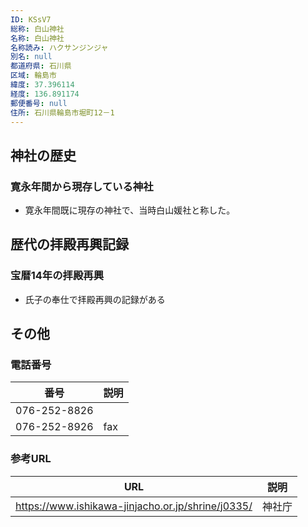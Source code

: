 ```yaml
---
ID: KSsV7
総称: 白山神社
名称: 白山神社
名称読み: ハクサンジンジャ
別名: null
都道府県: 石川県
区域: 輪島市
緯度: 37.396114
経度: 136.891174
郵便番号: null
住所: 石川県輪島市堀町12－1
---
```


## 神社の歴史

### 寛永年間から現存している神社

- 寛永年間既に現存の神社で、当時白山媛社と称した。

## 歴代の拝殿再興記録

### 宝暦14年の拝殿再興

- 氏子の奉仕で拝殿再興の記録がある

## その他

### 電話番号

| 番号         | 説明 |
| ------------ | ---- |
| 076-252-8826 |      |
| 076-252-8926 | fax  |

### 参考URL

| URL                                               | 説明   |
| ------------------------------------------------- | ------ |
| https://www.ishikawa-jinjacho.or.jp/shrine/j0335/ | 神社庁 |
